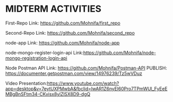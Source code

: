 # MIDTERM ACTIVITIES

First-Repo Link: https://github.com/Mohnifa/first_repo

Second-Repo Link: https://github.com/Mohnifa/second_repo

node-app Link: https://github.com/Mohnifa/node-app

node-mongo-register-login-api Link:https://github.com/Mohnifa/node-mongo-registration-login-api

Node Postman API Link: https://github.com/Mohnifa/Postman-API 
PUBLISH: https://documenter.getpostman.com/view/14976239/Tz5wVDuz

Video Presentation:https://www.youtube.com/watch?app=desktop&v=7eytUXPMwbA&fbclid=IwAR1Z6nyEI60Pro7TPmWUl_FyEeEMBgBnSFtm34-CKvisx8ylZlSX8D9-dgQ
